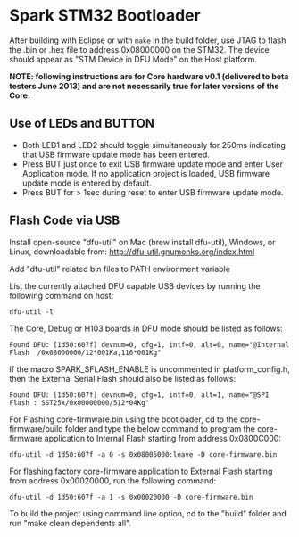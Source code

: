 # Spark STM32 Bootloader

After building with Eclipse or with `make` in the build folder, use JTAG to flash the .bin or .hex file to address 0x08000000 on the STM32.
The device should appear as "STM Device in DFU Mode" on the Host platform.

**NOTE: following instructions are for Core hardware v0.1 (delivered to beta testers June 2013)
  and are not necessarily true for later versions of the Core.**

## Use of LEDs and BUTTON

* Both LED1 and LED2 should toggle simultaneously for 250ms indicating that USB firmware update mode has been entered.
* Press BUT just once to exit USB firmware update mode and enter User Application mode. If no application project is loaded, USB firmware update mode is entered by default.
* Press BUT for > 1sec during reset to enter USB firmware update mode.

## Flash Code via USB

Install open-source "dfu-util" on Mac (brew install dfu-util), Windows, or Linux, downloadable from:
http://dfu-util.gnumonks.org/index.html

Add "dfu-util" related bin files to PATH environment variable

List the currently attached DFU capable USB devices by running the following command on host:

    dfu-util -l

The Core, Debug or H103 boards in DFU mode should be listed as follows:

    Found DFU: [1d50:607f] devnum=0, cfg=1, intf=0, alt=0, name="@Internal Flash  /0x08000000/12*001Ka,116*001Kg"

If the macro SPARK\_SFLASH\_ENABLE is uncommented in platform\_config.h, then the External Serial Flash should also be listed as follows:

    Found DFU: [1d50:607f] devnum=0, cfg=1, intf=0, alt=1, name="@SPI Flash : SST25x/0x00000000/512*04Kg"

For Flashing core-firmware.bin using the bootloader,
cd to the core-firmware/build folder and type the below command to program the core-firmware application to Internal Flash starting from address 0x0800C000:

    dfu-util -d 1d50:607f -a 0 -s 0x08005000:leave -D core-firmware.bin

For flashing factory core-firmware application to External Flash starting from address 0x00020000, run the following command:

    dfu-util -d 1d50:607f -a 1 -s 0x00020000 -D core-firmware.bin

To build the project using command line option, cd to the "build" folder and run "make clean dependents all".
